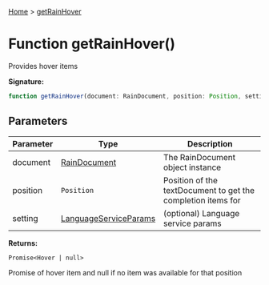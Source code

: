 [Home](../index.md) &gt; [getRainHover](./getrainhover_2.md)

# Function getRainHover()

Provides hover items

<b>Signature:</b>

```typescript
function getRainHover(document: RainDocument, position: Position, setting?: LanguageServiceParams): Promise<Hover | null>;
```

## Parameters

|  Parameter | Type | Description |
|  --- | --- | --- |
|  document | [RainDocument](../classes/raindocument.md) | The RainDocument object instance |
|  position | `Position` | Position of the textDocument to get the completion items for |
|  setting | [LanguageServiceParams](../interfaces/languageserviceparams.md) | (optional) Language service params |

<b>Returns:</b>

`Promise<Hover | null>`

Promise of hover item and null if no item was available for that position

